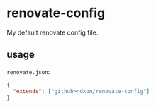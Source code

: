 # renovate-config
My default renovate config file.

## usage

`renovate.json`:

```json
{
  "extends": ["github>ndxbn/renovate-config"]
}

```
